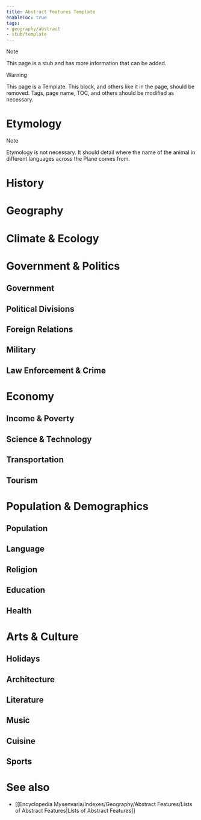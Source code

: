 ```yaml
---
title: Abstract Features Template
enableToc: true
tags:
- geography/abstract
- stub/template
---
```


> [!note]
> This page is a stub and has more information that can be added.

> [!warning]
> This page is a Template. This block, and others like it in the page, should be removed. Tags, page name, TOC, and others should be modified as necessary.

# Etymology

> [!note]
> Etymology is not necessary. It should detail where the name of the animal in different languages across the Plane comes from.
# History

# Geography

# Climate & Ecology

# Government & Politics
## Government

## Political Divisions

## Foreign Relations

## Military

## Law Enforcement & Crime

# Economy
## Income & Poverty

## Science & Technology

## Transportation

## Tourism

# Population & Demographics
## Population

## Language

## Religion

## Education

## Health

# Arts & Culture
## Holidays

## Architecture

## Literature

## Music

## Cuisine

## Sports

# See also
- [[Encyclopedia Mysenvaria/Indexes/Geography/Abstract Features/Lists of Abstract Features|Lists of Abstract Features]]